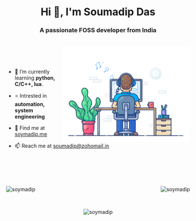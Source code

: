 
<h1 align="center">Hi 👋, I'm Soumadip Das</h1>
<h3 align="center">A passionate FOSS developer from India</h3>

<br>
<img align="right" alt="Coding" width="350" src="./assets/working.gif">

<br><br>

- 🌱 I’m currently learning **python, C/C++, lua**.

- ⭐ Intrested in **automation, system engineering**

- 💬 Find me at [soymadip.me](https://soymadip.me/)

- 📫 Reach me at [soumadip@zohomail.in](https://soymadip.me/l/mail)

 
<br><br>
<br><br>

<p><img align="left" src="https://gh-readme-status.vercel.app/api/top-langs?username=soymadip&show_icons=true&locale=en&layout=compact&theme=tokyonight&hide_border=true" alt="soymadip" /></p>

<p align="right"><img width="400" src="https://gh-readme-status.vercel.app/api?username=soymadip&theme=tokyonight&show_icons=true&hide_border=true&count_private=true" alt="soymadip" /></p>

<br>

<p align="center"><img src="https://gh-streaks-stats.vercel.app?user=soymadip&theme=tokyonight&hide_border=true" alt="soymadip" /></p>


